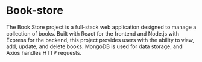 # Book-store
The Book Store project is a full-stack web application designed to manage a collection of books. Built with React for the frontend and Node.js with Express for the backend, this project provides users with the ability to view, add, update, and delete books. MongoDB is used for data storage, and Axios handles HTTP requests.
